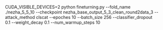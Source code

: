 CUDA_VISIBLE_DEVICES=2 python fineturning.py --fold_name ./nezha_5_5_10 --checkpoint nezha_base_output_5_3_clean_round2data_3 --attack_method clscat --epoches 10 --batch_size 256 --classifier_dropout 0.1 --weight_decay 0.1 --num_warmup_steps 10
